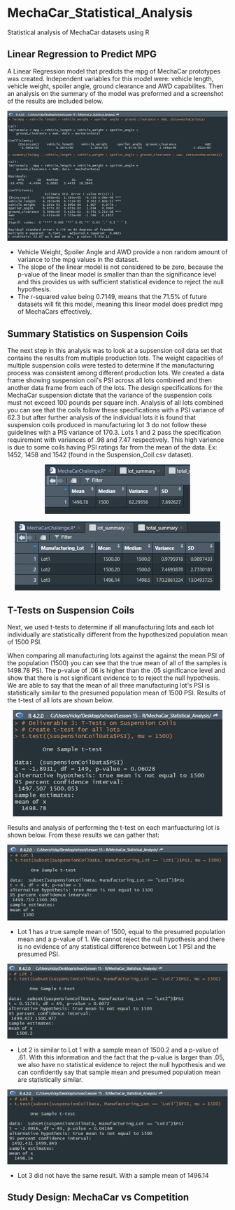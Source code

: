 # MechaCar_Statistical_Analysis
Statistical analysis of MechaCar datasets using R

## Linear Regression to Predict MPG
A Linear Regression model that predicts the mpg of MechaCar prototypes was created. Independent variables for this model were: vehicle length, vehicle weight, spoiler angle, ground clearance and AWD capabilites.  Then an analysis on the summary of the model was preformed and a screenshot of the results are included below.

<p align="center"> <img src="images/d1_lrmsummary.png"> </p>

- Vehicle Weight, Spoiler Angle and AWD provide a non random amount of variance to the mpg values in the dataset. 
- The slope of the linear model is not considered to be zero, because the p-value of the linear model is smaller than than the significance level and this provides us with sufficient statistical evidence to reject the null hypothesis. 
- The r-squared value being 0.7149, means that the 71.5% of future datasets will fit this model, meaning this linear model does predict mpg of MechaCars effectively. 

## Summary Statistics on Suspension Coils
The next step in this analysis was to look at a supsension coil data set that contains the results from multiple production lots. The weight capacities of multiple suspension coils were tested to determine if the manufacturing process was consistent among different production lots. We created a data frame showing suspension coil's PSI across all lots combined and then another data frame from each of the lots. The design specifications for the MechaCar suspension dictate that the variance of the suspension coils must not exceed 100 pounds per square inch. Analysis of all lots combined you can see that the coils follow these specifications with a PSI variance of 62.3 but after further analysis of the individual lots it is found that suspension coils produced in manufacturing lot 3 do not follow these guidelines with a PIS variance of 170.3. Lots 1 and 2 pass the specification requirement with variances of .98 and 7.47 respectively. This high varience is due to some coils having PSI ratings far from the mean of the data. Ex: 1452, 1458 and 1542 (found in the Suspension_Coil.csv dataset). 
<p align="center"> <img src="images/total_summary.png"> </p>
<p align="center"> <img src="images/lot_summary.png"> </p>

## T-Tests on Suspension Coils
Next, we used t-tests to determine if all manufacturing lots and each lot individually are statistically different from the hypothesized population mean of 1500 PSI.

When comparing all manufacturing lots against the against the mean PSI of the population (1500) you can see that the true mean of all of the samples is 1498.78 PSI. The p-value of .06 is higher than the .05 significance level and show that there is not significant evidence to to reject the null hypothesis. We are able to say that the mean of all three manufacturing lot's PSI is statistically similar to the presumed population mean of 1500 PSI. Results of the t-test of all lots are shown below. 
<p align="center"> <img src="images/t.testAll.png"> </p>

Results and analysis of performing the t-test on each manfuacturing lot is shown below.
From these results we can gather that:
<p align="center"> <img src="images/t.testLot1.png"> </p>

- Lot 1 has a true sample mean of 1500, equal to the presumed population mean and a p-value of 1. We cannot reject the null hypothesis and there is no evidence of any statistical difference between Lot 1 PSI and the presumed PSI. 

<p align="center"> <img src="images/t.testLot2.png"> </p>

- Lot 2 is similar to Lot 1 with a sample mean of 1500.2 and a p-value of .61. With this information and the fact that the p-value is larger than .05, we also have no statistical evidence to reject the null hypothesis and we can confidently say that sample mean and presumed population mean are statistically similar. 

<p align="center"> <img src="images/t.testLot3.png"> </p>

- Lot 3 did not have the same result. With a sample mean of 1496.14
## Study Design: MechaCar vs Competition

